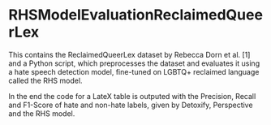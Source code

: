 # RHSModelEvaluationReclaimedQueerLex

This contains the ReclaimedQueerLex dataset by Rebecca Dorn et al. [1] and a Python script, which preprocesses the dataset and evaluates it using a hate speech detection model, fine-tuned on LGBTQ+ reclaimed language called the RHS model.

In the end the code for a LateX table is outputed with the Precision, Recall and F1-Score of hate and non-hate labels, given by Detoxify, Perspective and the RHS model.
